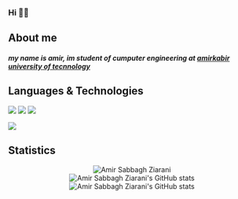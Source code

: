 
### Hi 👋😄

## About me
<p align="center"> 
<h5> my name is amir, im student of cumputer engineering at 
  <a href='https://aut.ac.ir/en'>amirkabir university of tecnnology </a>
</h5>
  </p>
  
## Languages & Technologies
[![](https://img.shields.io/badge/-python3-yellow?style=for-the-badge&logo=python)](https://www.python.org/)
[![](https://img.shields.io/badge/-c-blue?style=for-the-badge&logo=c)](https://en.wikipedia.org/wiki/C_%28programming_language%29)
[![](https://img.shields.io/badge/-java-orange?style=for-the-badge&logo=java)](https://en.wikipedia.org/wiki/C_%28programming_language%29)

<!--
**amir-sbg/amir-sbg** is a ✨ _special_ ✨ repository because its `README.md` (this file) appears on your GitHub profile.

Here are some ideas to get you started:

- 🔭 I’m currently working on ...
- 🌱 I’m currently learning ...
- 👯 I’m looking to collaborate on ...
- 🤔 I’m looking for help with ...
- 💬 Ask me about ...
- 📫 How to reach me: ...
- 😄 Pronouns: ...
- ⚡ Fun fact: ...
-->


![](https://github-profile-summary-cards.vercel.app/api/cards/most-commit-language?username=amir-sbg&theme=solarized_dark)
 

## Statistics

<p align="center">
  <img src="https://github-profile-summary-cards.vercel.app/api/cards/profile-details?username=amir-sbg&theme=solarized_dark" alt="Amir Sabbagh Ziarani"/><br/>
   <img src="https://github-readme-stats.vercel.app/api?username=amir-sbg&show_icons=true&theme=solarized_dark" alt="Amir Sabbagh Ziarani's GitHub stats"/><br/>
  <img src="https://github-profile-summary-cards.vercel.app/api/cards/stats?username=amir-sbg&theme=solarized_dark" alt="Amir Sabbagh Ziarani's GitHub stats"/><br/>
<br/>
</p>


